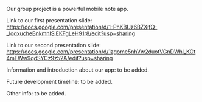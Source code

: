 Our group project is a powerful mobile note app. 

Link to our first presentation slide: https://docs.google.com/presentation/d/1-PhKBUz6BZXjfQ-_IoqxucheBnkmnISiEKFgLeH91r8/edit?usp=sharing

Link to our second presentation slide: https://docs.google.com/presentation/d/1zgome5nhVw2duotVGnDWhl_KOt4mEWw9qdSYCz9z52A/edit?usp=sharing

Information and introduction about our app: to be added.

Future development timeline: to be added.

Other info: to be added.
